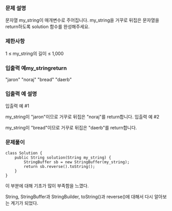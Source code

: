 ### 문제 설명

문자열 my_string이 매개변수로 주어집니다. my_string을 거꾸로 뒤집은 문자열을 return하도록 solution 함수를 완성해주세요.

### 제한사항
1 ≤ my_string의 길이 ≤ 1,000
### 입출력 예my_stringreturn
"jaron"	"noraj"
"bread"	"daerb"
### 입출력 예 설명
입출력 예 #1

my_string이 "jaron"이므로 거꾸로 뒤집은 "noraj"를 return합니다.
입출력 예 #2

my_string이 "bread"이므로 거꾸로 뒤집은 "daerb"를 return합니다.
### 문제풀이
```
class Solution {
    public String solution(String my_string) {
        StringBuffer sb = new StringBuffer(my_string);
        return sb.reverse().toString();
    }
}
```
이 부분에 대해 기초가 많이 부족함을 느꼈다.

String, StringBuffer과 StringBuilder, toString()과 reverse()에 대해서 다시 알아보는 계기가 되었다.
